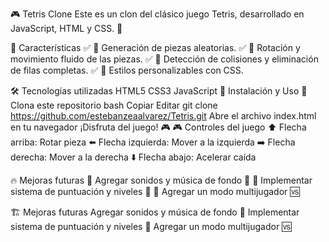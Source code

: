 🎮 Tetris Clone
Este es un clon del clásico juego Tetris, desarrollado en JavaScript, HTML y CSS. 🚀

📌 Características
✅ 🎲 Generación de piezas aleatorias.
✅ 🔄 Rotación y movimiento fluido de las piezas.
✅ 🧱 Detección de colisiones y eliminación de filas completas.
✅ 🎨 Estilos personalizables con CSS.

🛠️ Tecnologías utilizadas
HTML5
CSS3
JavaScript
📜 Instalación y Uso 🔧
Clona este repositorio
bash
Copiar
Editar
git clone https://github.com/estebanzeaalvarez/Tetris.git
Abre el archivo index.html en tu navegador
¡Disfruta del juego! 🎮
🎮 Controles del juego
⬆️ Flecha arriba: Rotar pieza
⬅️ Flecha izquierda: Mover a la izquierda
➡️ Flecha derecha: Mover a la derecha
⬇️ Flecha abajo: Acelerar caída

🔥 Mejoras futuras
🚀 Agregar sonidos y música de fondo 🎵
🚀 Implementar sistema de puntuación y niveles 🎯
🚀 Agregar un modo multijugador 🆚




🏗️ Mejoras futuras
Agregar sonidos y música de fondo 🎵
Implementar sistema de puntuación y niveles 🎯
Agregar un modo multijugador 🆚
